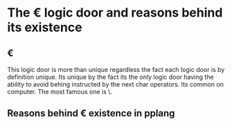 # The € logic door and reasons behind its existence

## €

This logic door is more than unique regardless the fact each logic door is by definition unique. Its unique by the fact its the only logic door having the ability to avoid behing instructed by the next char operators. Its common on computer. The most famous one is \\.

## Reasons behind € existence in pplang
